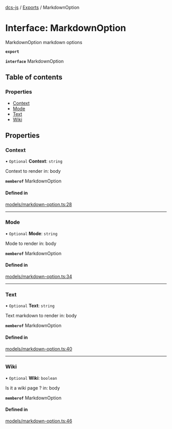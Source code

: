 [dcs-js](../README.md) / [Exports](../modules.md) / MarkdownOption

# Interface: MarkdownOption

MarkdownOption markdown options

**`export`**

**`interface`** MarkdownOption

## Table of contents

### Properties

- [Context](MarkdownOption.md#context)
- [Mode](MarkdownOption.md#mode)
- [Text](MarkdownOption.md#text)
- [Wiki](MarkdownOption.md#wiki)

## Properties

### <a id="context" name="context"></a> Context

• `Optional` **Context**: `string`

Context to render  in: body

**`memberof`** MarkdownOption

#### Defined in

[models/markdown-option.ts:28](https://github.com/unfoldingWord/dcs-js/blob/09d5a5e/models/markdown-option.ts#L28)

___

### <a id="mode" name="mode"></a> Mode

• `Optional` **Mode**: `string`

Mode to render  in: body

**`memberof`** MarkdownOption

#### Defined in

[models/markdown-option.ts:34](https://github.com/unfoldingWord/dcs-js/blob/09d5a5e/models/markdown-option.ts#L34)

___

### <a id="text" name="text"></a> Text

• `Optional` **Text**: `string`

Text markdown to render  in: body

**`memberof`** MarkdownOption

#### Defined in

[models/markdown-option.ts:40](https://github.com/unfoldingWord/dcs-js/blob/09d5a5e/models/markdown-option.ts#L40)

___

### <a id="wiki" name="wiki"></a> Wiki

• `Optional` **Wiki**: `boolean`

Is it a wiki page ?  in: body

**`memberof`** MarkdownOption

#### Defined in

[models/markdown-option.ts:46](https://github.com/unfoldingWord/dcs-js/blob/09d5a5e/models/markdown-option.ts#L46)
